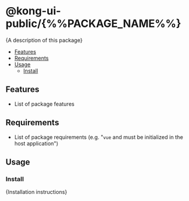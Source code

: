 # @kong-ui-public/{%%PACKAGE_NAME%%}

{A description of this package}

- [Features](#features)
- [Requirements](#requirements)
- [Usage](#usage)
  - [Install](#install)

## Features

- List of package features

## Requirements

- List of package requirements (e.g. "`vue` and must be initialized in the host application")

## Usage

### Install

{Installation instructions}

